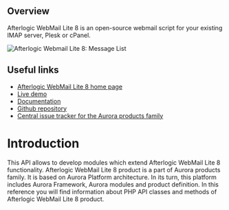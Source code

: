 ## Overview
Afterlogic WebMail Lite 8 is an open-source webmail script for your existing IMAP server, Plesk or cPanel.

![Afterlogic Webmail Lite 8: Message List](https://afterlogic.org/images/products/wml8/afterlogic-webmail-lite-8-message-list.png)

## Useful links
- [Afterlogic WebMail Lite 8 home page](https://afterlogic.org/webmail-lite-8)
- [Live demo](https://lite8.afterlogic.com)
- [Documentation](https://afterlogic.com/docs/webmail-lite-8)
- [Github repository](https://github.com/afterlogic/webmail-lite-8)
- [Central issue tracker for the Aurora products family](https://github.com/afterlogic/aurora-platform/issues)

# Introduction
This API allows to develop modules which extend Afterlogic WebMail Lite 8 functionality. Afterlogic WebMail Lite 8 product is a part of Aurora products family. It is based on Aurora Platform architecture. In its turn, this platform includes Aurora Framework, Aurora modules and product definition.
In this reference you will find information about PHP API classes and methods of Afterlogic WebMail Lite 8 product.

